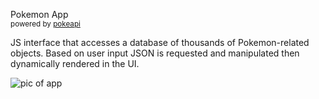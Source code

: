 
Pokemon App<br>
<small>powered by <a href="https://pokeapi.co/">pokeapi</a></small>
<p>JS interface that accesses a database of thousands of Pokemon-related objects. Based on user input JSON is requested and manipulated then dynamically rendered in the UI.</p> 
<img src="https://github.com/user-attachments/assets/012e7251-a485-4372-8ba3-32b94c030caf" alt="pic of app">





